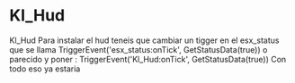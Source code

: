 # Kl_Hud
Kl_Hud
Para instalar el hud teneis que cambiar un tigger en el esx_status
que se llama TriggerEvent('esx_status:onTick', GetStatusData(true)) o parecido y poner : TriggerEvent('Kl_Hud:onTick', GetStatusData(true))
Con todo eso ya estaria
